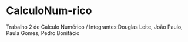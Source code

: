 # CalculoNum-rico
Trabalho 2 de Calculo Numérico / Integrantes:Douglas Leite, João Paulo, Paula Gomes, Pedro Bonifácio 
